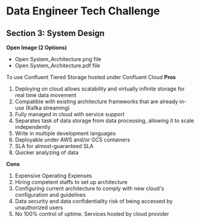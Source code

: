 # Data Engineer Tech Challenge

## Section 3: System Design

**Open Image (2 Options)**

 - Open System_Architecture.png file
 - Open System_Architecture.pdf file
 

To use Confluent Tiered Storage hosted under Confluent Cloud
**Pros**

1. Deploying on cloud allows scalability and virtually infinite storage for real time data movement
1. Compatible with existing architecture frameworks that are already in-use (Kafka streaming)
1. Fully managed in cloud with service support
1. Separates task of data storage from data processing, allowing it to scale independently
1. Write in multiple development languages
1. Deployable under AWS and/or GCS containers
1. SLA for almost-guaranteed SLA
1. Quicker analyzing of data

**Cons**

1. Expensive Operating Expenses
1. Hiring competent staffs to set up architecture
1. Configuring current architecture to comply with new cloud's configuration and guidelines
1. Data security and data confidentiality risk of being accessed by unauthorized users
1. No 100% control of uptime. Services hosted by cloud provider